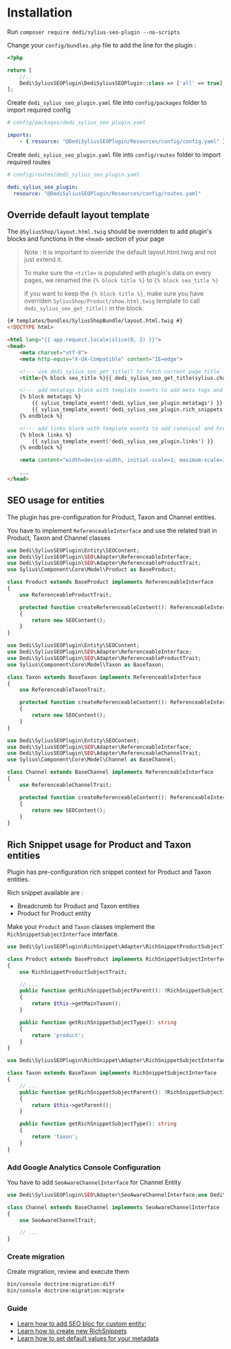 # Installation

Run `composer require dedi/sylius-seo-plugin --no-scripts`

Change your `config/bundles.php` file to add the line for the plugin :

```php
<?php

return [
    //..
    Dedi\SyliusSEOPlugin\DediSyliusSEOPlugin::class => ['all' => true],
];
```

Create `dedi_sylius_seo_plugin.yaml` file into `config/packages` folder to import required config

```yaml
# config/packages/dedi_sylius_seo_plugin.yaml

imports:
    - { resource: "@DediSyliusSEOPlugin/Resources/config/config.yaml" }
```

Create `dedi_sylius_seo_plugin.yaml` file into `config/routes` folder to import required routes

```yaml
# config/routes/dedi_sylius_seo_plugin.yaml

dedi_sylius_seo_plugin:
  resource: "@DediSyliusSEOPlugin/Resources/config/routes.yaml"
```

## Override default layout template

The `@SyliusShop/layout.html.twig` should be overridden to add plugin's blocks and functions in the `<head>` section of your page

>Note : it is important to override the default layout.html.twig and not just extend it.
>
> To make sure the `<title>` is populated with plugin's data on every pages, we renamed the `{% block title %}` to `{% block seo_title %}`
> 
> If you want to keep the `{% block title %}`, make sure you have overriden `SyliusShop/Product/show.html.twig` template to call `dedi_sylius_seo_get_title()` in the block.

```html
{# templates/bundles/SyliusShopBundle/layout.html.twig #}
<!DOCTYPE html>

<html lang="{{ app.request.locale|slice(0, 2) }}">
<head>
    <meta charset="utf-8">
    <meta http-equiv="X-UA-Compatible" content="IE=edge">

    <!--- use dedi_sylius_seo_get_title() to fetch current page title -->
    <title>{% block seo_title %}{{ dedi_sylius_seo_get_title(sylius.channel.name) }}{% endblock %}</title>

    <!--- add metatags block with template events to add meta tags and rich snippet script tag-->
    {% block metatags %}
        {{ sylius_template_event('dedi_sylius_seo_plugin.metatags') }}
        {{ sylius_template_event('dedi_sylius_seo_plugin.rich_snippets') }}
    {% endblock %}

    <!--- add links block with template events to add canonical and hreflang link tags -->
    {% block links %}
        {{ sylius_template_event('dedi_sylius_seo_plugin.links') }}
    {% endblock %}

    <meta content="width=device-width, initial-scale=1, maximum-scale=1, user-scalable=no" name="viewport">

    ...
</head>
```

## SEO usage for entities

The plugin has pre-configuration for Product, Taxon and Channel entities.

You have to implement `ReferenceableInterface` and use the related trait in Product, Taxon and Channel classes

```php
use Dedi\SyliusSEOPlugin\Entity\SEOContent;
use Dedi\SyliusSEOPlugin\SEO\Adapter\ReferenceableInterface;
use Dedi\SyliusSEOPlugin\SEO\Adapter\ReferenceableProductTrait;
use Sylius\Component\Core\Model\Product as BaseProduct;

class Product extends BaseProduct implements ReferenceableInterface
{
    use ReferenceableProductTrait;

    protected function createReferenceableContent(): ReferenceableInterface
    {
        return new SEOContent();
    }
}
```

```php
use Dedi\SyliusSEOPlugin\Entity\SEOContent;
use Dedi\SyliusSEOPlugin\SEO\Adapter\ReferenceableInterface;
use Dedi\SyliusSEOPlugin\SEO\Adapter\ReferenceableProductTrait;
use Sylius\Component\Core\Model\Taxon as BaseTaxon;

class Taxon extends BaseTaxon implements ReferenceableInterface
{
    use ReferenceableTaxonTrait;

    protected function createReferenceableContent(): ReferenceableInterface
    {
        return new SEOContent();
    }
}
```

```php
use Dedi\SyliusSEOPlugin\Entity\SEOContent;
use Dedi\SyliusSEOPlugin\SEO\Adapter\ReferenceableInterface;
use Dedi\SyliusSEOPlugin\SEO\Adapter\ReferenceableChannelTrait;
use Sylius\Component\Core\Model\Channel as BaseChannel;

class Channel extends BaseChannel implements ReferenceableInterface
{
    use ReferenceableChannelTrait;

    protected function createReferenceableContent(): ReferenceableInterface
    {
        return new SEOContent();
    }
}
```

## Rich Snippet usage for Product and Taxon entities

Plugin has pre-configuration rich snippet context for Product and Taxon entities.

Rich snippet available are :
- Breadcrumb for Product and Taxon entities
- Product for Product entity

Make your `Product` and `Taxon` classes implement the `RichSnippetSubjectInterface` interface.

```php
use Dedi\SyliusSEOPlugin\RichSnippet\Adapter\RichSnippetProductSubjectTrait;use Dedi\SyliusSEOPlugin\RichSnippet\Adapter\RichSnippetSubjectInterface;

class Product extends BaseProduct implements RichSnippetSubjectInterface
{
    use RichSnippetProductSubjectTrait;

    // ...
    public function getRichSnippetSubjectParent(): ?RichSnippetSubjectInterface
    {
        return $this->getMainTaxon();
    }

    public function getRichSnippetSubjectType(): string
    {
        return 'product';
    }
}
```

```php
use Dedi\SyliusSEOPlugin\RichSnippet\Adapter\RichSnippetSubjectInterface;

class Taxon extends BaseTaxon implements RichSnippetSubjectInterface
{
    // ...
    public function getRichSnippetSubjectParent(): ?RichSnippetSubjectInterface
    {
        return $this->getParent();
    }

    public function getRichSnippetSubjectType(): string
    {
        return 'taxon';
    }
}
```

### Add Google Analytics Console Configuration

You have to add `SeoAwareChannelInterface` for Channel Entity

```php
use Dedi\SyliusSEOPlugin\SEO\Adapter\SeoAwareChannelInterface;use Dedi\SyliusSEOPlugin\SEO\Adapter\SeoAwareChannelTrait;

class Channel extends BaseChannel implements SeoAwareChannelInterface
{
    use SeoAwareChannelTrait;

    // ...
}
```

### Create migration

Create migration, review and execute them 

```bash
bin/console doctrine:migration:diff
bin/console doctrine:migration:migrate
```

### Guide

- [Learn how to add SEO bloc for custom entity](SEO_CUSTOM.md);
- [Learn how to create new RichSnippets](RICH_SNIPPETS.md)
- [Learn how to set default values for your metadata](DEFAULT_VALUES.md)

